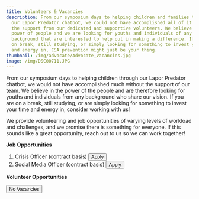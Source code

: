 ```yaml
---
title: Volunteers & Vacancies
description: From our symposium days to helping children and families through
  our Lapor Predator chatbot, we could not have accomplished all of it without
  the support from our dedicated and supportive volunteers. We believe in the
  power of people and we are looking for youths and individuals of any
  background that are interested to help out in making a difference. If you're
  on break, still studying, or simply looking for something to invest your time
  and energy in, CSA prevention might just be your thing.
thumbnail: /img/advocate/Advocate_Vacancies.jpg
image: /img/DSC00711.JPG
---
```

From our symposium days to helping children through our Lapor Predator chatbot, we would not have accomplished much without the support of our team. We believe in the power of the people and are therefore looking for youths and individuals from any background who share our vision. If you are on a break, still studying, or are simply looking for something to invest your time and energy in, consider working with us!

We provide volunteering and job opportunities of varying levels of workload and challenges, and we promise there is something for everyone. If this sounds like a great opportunity, reach out to us so we can work together!



**Job Opportunities**

1. Crisis Officer (contract basis) [<button class='rounded-lg my-4 px-8 text-white bg-mau-primary-700 '> Apply </button>](https://forms.gle/tcZdgCCSHBKsNzys6)
2. Social Media Officer (contract basis) [<button class='rounded-lg my-4 px-8 text-white bg-mau-primary-700 '> Apply </button>](https://forms.gle/YstxfnGPrZebKeWY7)

**Volunteer Opportunities**

[<button class='rounded-lg my-4 px-8 text-white bg-mau-primary-700 '> No Vacancies </button>](https://forms.gle/YstxfnGPrZebKeWY7)